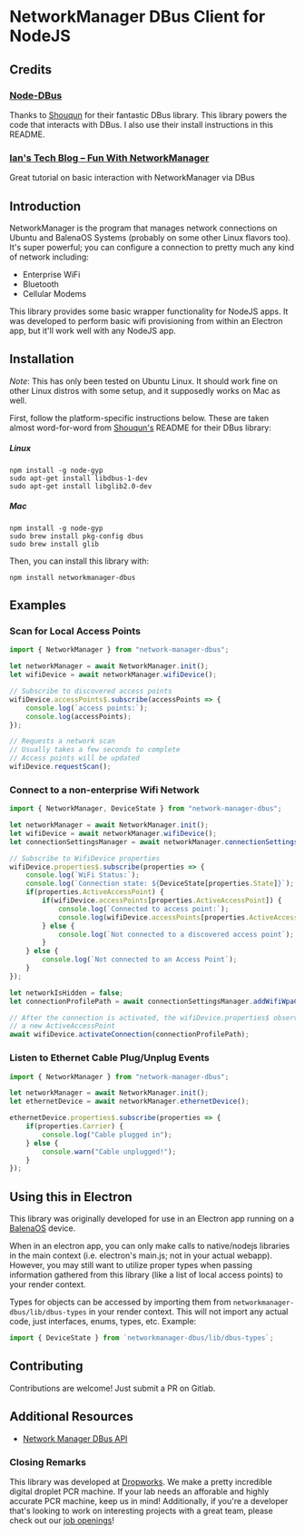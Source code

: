 # NetworkManager DBus Client for NodeJS

## Credits
### [Node-DBus](https://github.com/Shouqun/node-dbus)
Thanks to [Shouqun](https://github.com/Shouqun) for their fantastic DBus library. This library powers the code that interacts with DBus. I also use their install instructions in this README.

### [Ian's Tech Blog – Fun With NetworkManager](http://cheesehead-techblog.blogspot.com/2012/09/dbus-tutorial-fun-with-network-manager.html)
Great tutorial on basic interaction with NetworkManager via DBus

## Introduction
NetworkManager is the program that manages network connections on Ubuntu and BalenaOS Systems (probably on some other Linux flavors too).
It's super powerful; you can configure a connection to pretty much any kind of network including:
* Enterprise WiFi
* Bluetooth
* Cellular Modems

This library provides some basic wrapper functionality for NodeJS apps. It was developed to perform basic wifi provisioning from within
an Electron app, but it'll work well with any NodeJS app.

## Installation

*Note*: This has only been tested on Ubuntu Linux. It should work fine on other Linux distros with some setup, and it supposedly works on Mac as well.

First, follow the platform-specific instructions below. These are taken almost word-for-word from [Shouqun's](https://github.com/Shouqun/node-dbus) README for their DBus library:

##### Linux

```
npm install -g node-gyp
sudo apt-get install libdbus-1-dev
sudo apt-get install libglib2.0-dev
```

##### Mac

```
npm install -g node-gyp
sudo brew install pkg-config dbus
sudo brew install glib
```

Then, you can install this library with:
```
npm install networkmanager-dbus
```

## Examples

### Scan for Local Access Points

```typescript
import { NetworkManager } from "network-manager-dbus";

let networkManager = await NetworkManager.init();
let wifiDevice = await networkManager.wifiDevice();

// Subscribe to discovered access points
wifiDevice.accessPoints$.subscribe(accessPoints => {
    console.log(`access points:`);
    console.log(accessPoints);
});

// Requests a network scan
// Usually takes a few seconds to complete
// Access points will be updated
wifiDevice.requestScan();
```

### Connect to a non-enterprise Wifi Network

```typescript
import { NetworkManager, DeviceState } from "network-manager-dbus";

let networkManager = await NetworkManager.init();
let wifiDevice = await networkManager.wifiDevice();
let connectionSettingsManager = await networkManager.connectionSettingsManager();

// Subscribe to WifiDevice properties
wifiDevice.properties$.subscribe(properties => {
    console.log(`WiFi Status:`);
    console.log(`Connection state: ${DeviceState[properties.State]}`);
    if(properties.ActiveAccessPoint) {
        if(wifiDevice.accessPoints[properties.ActiveAccessPoint]) {
            console.log(`Connected to access point:`);
            console.log(wifiDevice.accessPoints[properties.ActiveAccessPoint]);
        } else {
            console.log(`Not connected to a discovered access point`);
        }
    } else {
        console.log(`Not connected to an Access Point`);
    }
});

let networkIsHidden = false;
let connectionProfilePath = await connectionSettingsManager.addWifiWpaConnection("MY_SSID", networkIsHidden, "MY_PASSWORD");

// After the connection is activated, the wifiDevice.properties$ observable will update with
// a new ActiveAccessPoint
await wifiDevice.activateConnection(connectionProfilePath);
```

### Listen to Ethernet Cable Plug/Unplug Events
```typescript
import { NetworkManager } from "network-manager-dbus";

let networkManager = await NetworkManager.init();
let ethernetDevice = await networkManager.ethernetDevice();

ethernetDevice.properties$.subscribe(properties => {
    if(properties.Carrier) {
        console.log("Cable plugged in");
    } else {
        console.warn("Cable unplugged!");
    }
});
```

## Using this in Electron

This library was originally developed for use in an Electron app running on a [BalenaOS](https://www.balena.io/os/) device.

When in an electron app, you can only make calls to native/nodejs libraries in the main context (i.e. electron's main.js; not in your actual webapp).
However, you may still want to utilize proper types when passing information gathered from this library (like a list of local access points) to your render context.

Types for objects can be accessed by importing them from `networkmanager-dbus/lib/dbus-types` in your render context. This will not import any actual code,
just interfaces, enums, types, etc. Example:

```typescript
import { DeviceState } from `networkmanager-dbus/lib/dbus-types`;
```

## Contributing

Contributions are welcome! Just submit a PR on Gitlab.

## Additional Resources

- [Network Manager DBus API](https://developer.gnome.org/NetworkManager/stable/spec.html)

### Closing Remarks

This library was developed at [Dropworks](https://www.dropworks.com/introducing-continuum). We make a pretty incredible digital droplet PCR machine. If your lab needs an afforable and highly accurate PCR machine, keep us in mind! Additionally, if you're a developer that's looking to work on interesting projects with a great team, please check out our [job openings](https://www.dropworks.com/careers)!

